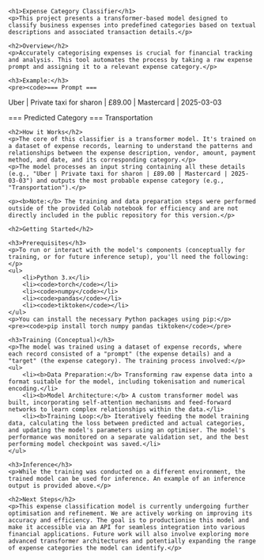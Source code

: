 <!DOCTYPE html>
<html lang="en">
<head>
    <meta charset="UTF-8">
    <meta name="viewport" content="width=device-width, initial-scale=1.0">
    <title>Expense Category Classifier</title>
</head>
<body>

    <h1>Expense Category Classifier</h1>
    <p>This project presents a transformer-based model designed to classify business expenses into predefined categories based on textual descriptions and associated transaction details.</p>

    <h2>Overview</h2>
    <p>Accurately categorising expenses is crucial for financial tracking and analysis. This tool automates the process by taking a raw expense prompt and assigning it to a relevant expense category.</p>

    <h3>Example:</h3>
    <pre><code>=== Prompt ===
Uber | Private taxi for sharon | £89.00 | Mastercard | 2025-03-03

=== Predicted Category ===
Transportation
</code></pre>

    <h2>How it Works</h2>
    <p>The core of this classifier is a transformer model. It's trained on a dataset of expense records, learning to understand the patterns and relationships between the expense description, vendor, amount, payment method, and date, and its corresponding category.</p>
    <p>The model processes an input string containing all these details (e.g., "Uber | Private taxi for sharon | £89.00 | Mastercard | 2025-03-03") and outputs the most probable expense category (e.g., "Transportation").</p>

    <p><b>Note:</b> The training and data preparation steps were performed outside of the provided Colab notebook for efficiency and are not directly included in the public repository for this version.</p>

    <h2>Getting Started</h2>

    <h3>Prerequisites</h3>
    <p>To run or interact with the model's components (conceptually for training, or for future inference setup), you'll need the following:</p>
    <ul>
        <li>Python 3.x</li>
        <li><code>torch</code></li>
        <li><code>numpy</code></li>
        <li><code>pandas</code></li>
        <li><code>tiktoken</code></li>
    </ul>
    <p>You can install the necessary Python packages using pip:</p>
    <pre><code>pip install torch numpy pandas tiktoken</code></pre>

    <h3>Training (Conceptual)</h3>
    <p>The model was trained using a dataset of expense records, where each record consisted of a "prompt" (the expense details) and a "target" (the expense category). The training process involved:</p>
    <ul>
        <li><b>Data Preparation:</b> Transforming raw expense data into a format suitable for the model, including tokenisation and numerical encoding.</li>
        <li><b>Model Architecture:</b> A custom transformer model was built, incorporating self-attention mechanisms and feed-forward networks to learn complex relationships within the data.</li>
        <li><b>Training Loop:</b> Iteratively feeding the model training data, calculating the loss between predicted and actual categories, and updating the model's parameters using an optimiser. The model's performance was monitored on a separate validation set, and the best performing model checkpoint was saved.</li>
    </ul>

    <h3>Inference</h3>
    <p>While the training was conducted on a different environment, the trained model can be used for inference. An example of an inference output is provided above.</p>

    <h2>Next Steps</h2>
    <p>This expense classification model is currently undergoing further optimisation and refinement. We are actively working on improving its accuracy and efficiency. The goal is to productionise this model and make it accessible via an API for seamless integration into various financial applications. Future work will also involve exploring more advanced transformer architectures and potentially expanding the range of expense categories the model can identify.</p>

</body>
</html>
